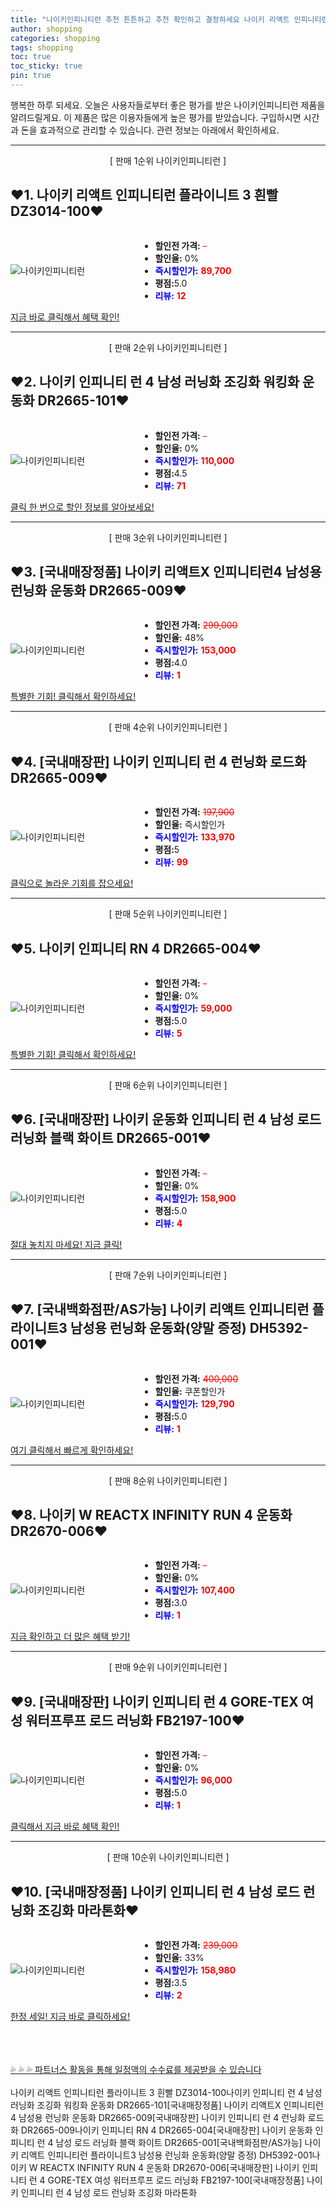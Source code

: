 ```yaml
---
title: "나이키인피니티런 추천 튼튼하고 추천 확인하고 결정하세요 나이키 리액트 인피니티런 플라이니트 3"
author: shopping
categories: shopping
tags: shopping
toc: true
toc_sticky: true
pin: true
---
```

행복한 하루 되세요. 오늘은 사용자들로부터 좋은 평가를 받은 나이키인피니티런 제품을 알려드릴게요. 이 제품은 많은 이용자들에게 높은 평가를 받았습니다. 구입하시면 시간과 돈을 효과적으로 관리할 수 있습니다. 관련 정보는 아래에서 확인하세요.

---
<p class="toplist" style="margin: 0 auto; display: block; width: fit-content;">[ 판매 1순위 나이키인피니티런 ]</p>

<h2><strong>❤️1. 나이키 리액트 인피니티런 플라이니트 3 흰빨 DZ3014-100❤️</strong></h2>

<div style="display: flex; align-items: center;">
    <div style="flex: 0.4;">
        <img src="https://thumbnail9.coupangcdn.com/thumbnails/remote/230x230ex/image/vendor_inventory/45ad/ffbe1ce0a416cc5424fc08379fda5eda7b6aebcce5947777a10c145ec56d.jpg" alt="나이키인피니티런" style="max-width: 100%;">
    </div>
    <div style="flex: 0.6; margin-left: 10px;">
        <ul>
            <li><strong>할인전 가격:</strong> <del style="color: red;">-</del></li>
            <li><strong>할인율:</strong> 0%</li>
            <li><span style='color:blue'><strong>즉시할인가:</strong></span> <span style='color:red'><strong>89,700</strong></span></li>
            <li><strong>평점:</strong>5.0</li>
            <li><span style='color:blue'><strong>리뷰:</strong></span> <span style='color:red'><strong>12</strong></span></li>
        </ul>
    </div>
</div>
<div class="center">
    <a href="https://selin100587001.github.io?lptag=AF9450613&subid=githubio&pageKey=6982582962&traceid=V0-153&itemId=21750514791&vendorItemId=90798120863" class="myButton">
        지금 바로 클릭해서 혜택 확인!
    </a>
</div>


---
<p class="toplist" style="margin: 0 auto; display: block; width: fit-content;">[ 판매 2순위 나이키인피니티런 ]</p>

<h2><strong>❤️2. 나이키 인피니티 런 4 남성 러닝화 조깅화 워킹화 운동화 DR2665-101❤️</strong></h2>

<div style="display: flex; align-items: center;">
    <div style="flex: 0.4;">
        <img src="https://thumbnail10.coupangcdn.com/thumbnails/remote/230x230ex/image/vendor_inventory/365b/005b5566adf8c822f7fbae075febd30b1d8b287a26a835703d696a5cd11e.jpg" alt="나이키인피니티런" style="max-width: 100%;">
    </div>
    <div style="flex: 0.6; margin-left: 10px;">
        <ul>
            <li><strong>할인전 가격:</strong> <del style="color: red;">-</del></li>
            <li><strong>할인율:</strong> 0%</li>
            <li><span style='color:blue'><strong>즉시할인가:</strong></span> <span style='color:red'><strong>110,000</strong></span></li>
            <li><strong>평점:</strong>4.5</li>
            <li><span style='color:blue'><strong>리뷰:</strong></span> <span style='color:red'><strong>71</strong></span></li>
        </ul>
    </div>
</div>
<div class="center">
    <a href="https://selin100587001.github.io?lptag=AF9450613&subid=githubio&pageKey=7534134412&traceid=V0-153&itemId=20835596706&vendorItemId=90791775333" class="myButton">
        클릭 한 번으로 할인 정보를 알아보세요!
    </a>
</div>


---
<p class="toplist" style="margin: 0 auto; display: block; width: fit-content;">[ 판매 3순위 나이키인피니티런 ]</p>

<h2><strong>❤️3. [국내매장정품] 나이키 리액트X 인피니티런4 남성용 런닝화 운동화 DR2665-009❤️</strong></h2>

<div style="display: flex; align-items: center;">
    <div style="flex: 0.4;">
        <img src="https://thumbnail8.coupangcdn.com/thumbnails/remote/230x230ex/image/vendor_inventory/5557/eff3ebe4bd18719f393c05e34b4f9f9435b2d087be77aed0b3d6910011ee.png" alt="나이키인피니티런" style="max-width: 100%;">
    </div>
    <div style="flex: 0.6; margin-left: 10px;">
        <ul>
            <li><strong>할인전 가격:</strong> <del style="color: red;">299,000</del></li>
            <li><strong>할인율:</strong> 48%</li>
            <li><span style='color:blue'><strong>즉시할인가:</strong></span> <span style='color:red'><strong>153,000</strong></span></li>
            <li><strong>평점:</strong>4.0</li>
            <li><span style='color:blue'><strong>리뷰:</strong></span> <span style='color:red'><strong>1</strong></span></li>
        </ul>
    </div>
</div>
<div class="center">
    <a href="https://selin100587001.github.io?lptag=AF9450613&subid=githubio&pageKey=8171801748&traceid=V0-153&itemId=23342582154&vendorItemId=90374036145" class="myButton">
        특별한 기회! 클릭해서 확인하세요!
    </a>
</div>


---
<p class="toplist" style="margin: 0 auto; display: block; width: fit-content;">[ 판매 4순위 나이키인피니티런 ]</p>

<h2><strong>❤️4. [국내매장판] 나이키 인피니티 런 4 런닝화 로드화 DR2665-009❤️</strong></h2>

<div style="display: flex; align-items: center;">
    <div style="flex: 0.4;">
        <img src="https://thumbnail8.coupangcdn.com/thumbnails/remote/230x230ex/image/vendor_inventory/6e02/4da8b8e70d417b2eeed55c3eb74948c129cf24a8dcd9926a4aaeccb4efc1.jpg" alt="나이키인피니티런" style="max-width: 100%;">
    </div>
    <div style="flex: 0.6; margin-left: 10px;">
        <ul>
            <li><strong>할인전 가격:</strong> <del style="color: red;">197,900</del></li>
            <li><strong>할인율:</strong> 즉시할인가</li>
            <li><span style='color:blue'><strong>즉시할인가:</strong></span> <span style='color:red'><strong>133,970</strong></span></li>
            <li><strong>평점:</strong>5</li>
            <li><span style='color:blue'><strong>리뷰:</strong></span> <span style='color:red'><strong>99</strong></span></li>
        </ul>
    </div>
</div>
<div class="center">
    <a href="https://selin100587001.github.io?lptag=AF9450613&subid=githubio&pageKey=7995005285&traceid=V0-153&itemId=22234327472&vendorItemId=90680764491" class="myButton">
        클릭으로 놀라운 기회를 잡으세요!
    </a>
</div>


---
<p class="toplist" style="margin: 0 auto; display: block; width: fit-content;">[ 판매 5순위 나이키인피니티런 ]</p>

<h2><strong>❤️5. 나이키 인피니티 RN 4 DR2665-004❤️</strong></h2>

<div style="display: flex; align-items: center;">
    <div style="flex: 0.4;">
        <img src="https://thumbnail7.coupangcdn.com/thumbnails/remote/230x230ex/image/vendor_inventory/f4c1/36a3be750f78f6471fe9b0b7cb684d34127d30d6e0ec70907561e13d7be2.jpg" alt="나이키인피니티런" style="max-width: 100%;">
    </div>
    <div style="flex: 0.6; margin-left: 10px;">
        <ul>
            <li><strong>할인전 가격:</strong> <del style="color: red;">-</del></li>
            <li><strong>할인율:</strong> 0%</li>
            <li><span style='color:blue'><strong>즉시할인가:</strong></span> <span style='color:red'><strong>59,000</strong></span></li>
            <li><strong>평점:</strong>5.0</li>
            <li><span style='color:blue'><strong>리뷰:</strong></span> <span style='color:red'><strong>5</strong></span></li>
        </ul>
    </div>
</div>
<div class="center">
    <a href="https://selin100587001.github.io?lptag=AF9450613&subid=githubio&pageKey=7551002815&traceid=V0-153&itemId=19871868400&vendorItemId=90798028891" class="myButton">
        특별한 기회! 클릭해서 확인하세요!
    </a>
</div>


---
<p class="toplist" style="margin: 0 auto; display: block; width: fit-content;">[ 판매 6순위 나이키인피니티런 ]</p>

<h2><strong>❤️6. [국내매장판] 나이키 운동화 인피니티 런 4 남성 로드 러닝화 블랙 화이트 DR2665-001❤️</strong></h2>

<div style="display: flex; align-items: center;">
    <div style="flex: 0.4;">
        <img src="https://thumbnail7.coupangcdn.com/thumbnails/remote/230x230ex/image/vendor_inventory/2bde/d158aa8a4b84412818389ab7dc6855e636f9215b680a2e2bc603c02f9bfa.jpg" alt="나이키인피니티런" style="max-width: 100%;">
    </div>
    <div style="flex: 0.6; margin-left: 10px;">
        <ul>
            <li><strong>할인전 가격:</strong> <del style="color: red;">-</del></li>
            <li><strong>할인율:</strong> 0%</li>
            <li><span style='color:blue'><strong>즉시할인가:</strong></span> <span style='color:red'><strong>158,900</strong></span></li>
            <li><strong>평점:</strong>5.0</li>
            <li><span style='color:blue'><strong>리뷰:</strong></span> <span style='color:red'><strong>4</strong></span></li>
        </ul>
    </div>
</div>
<div class="center">
    <a href="https://selin100587001.github.io?lptag=AF9450613&subid=githubio&pageKey=7394055339&traceid=V0-153&itemId=19818855964&vendorItemId=90760889868" class="myButton">
        절대 놓치지 마세요! 지금 클릭!
    </a>
</div>


---
<p class="toplist" style="margin: 0 auto; display: block; width: fit-content;">[ 판매 7순위 나이키인피니티런 ]</p>

<h2><strong>❤️7. [국내백화점판/AS가능] 나이키 리액트 인피니티런 플라이니트3 남성용 런닝화 운동화(양말 증정) DH5392-001❤️</strong></h2>

<div style="display: flex; align-items: center;">
    <div style="flex: 0.4;">
        <img src="https://thumbnail9.coupangcdn.com/thumbnails/remote/230x230ex/image/vendor_inventory/e185/cb2997379fc02d6c8b08e758bcb03986242f586618d6a90534adc3a8570a.jpg" alt="나이키인피니티런" style="max-width: 100%;">
    </div>
    <div style="flex: 0.6; margin-left: 10px;">
        <ul>
            <li><strong>할인전 가격:</strong> <del style="color: red;">400,000</del></li>
            <li><strong>할인율:</strong> 쿠폰할인가</li>
            <li><span style='color:blue'><strong>즉시할인가:</strong></span> <span style='color:red'><strong>129,790</strong></span></li>
            <li><strong>평점:</strong>5.0</li>
            <li><span style='color:blue'><strong>리뷰:</strong></span> <span style='color:red'><strong>1</strong></span></li>
        </ul>
    </div>
</div>
<div class="center">
    <a href="https://selin100587001.github.io?lptag=AF9450613&subid=githubio&pageKey=8161173898&traceid=V0-153&itemId=23267867789&vendorItemId=90300223581" class="myButton">
        여기 클릭해서 빠르게 확인하세요!
    </a>
</div>


---
<p class="toplist" style="margin: 0 auto; display: block; width: fit-content;">[ 판매 8순위 나이키인피니티런 ]</p>

<h2><strong>❤️8. 나이키 W REACTX INFINITY RUN 4 운동화 DR2670-006❤️</strong></h2>

<div style="display: flex; align-items: center;">
    <div style="flex: 0.4;">
        <img src="https://thumbnail6.coupangcdn.com/thumbnails/remote/230x230ex/image/retail/images/2024/06/27/19/4/263f3541-7127-4988-8bcd-02f1372b2fe4.png" alt="나이키인피니티런" style="max-width: 100%;">
    </div>
    <div style="flex: 0.6; margin-left: 10px;">
        <ul>
            <li><strong>할인전 가격:</strong> <del style="color: red;">-</del></li>
            <li><strong>할인율:</strong> 0%</li>
            <li><span style='color:blue'><strong>즉시할인가:</strong></span> <span style='color:red'><strong>107,400</strong></span></li>
            <li><strong>평점:</strong>3.0</li>
            <li><span style='color:blue'><strong>리뷰:</strong></span> <span style='color:red'><strong>1</strong></span></li>
        </ul>
    </div>
</div>
<div class="center">
    <a href="https://selin100587001.github.io?lptag=AF9450613&subid=githubio&pageKey=7691643764&traceid=V0-153&itemId=20570251615&vendorItemId=90480285107" class="myButton">
        지금 확인하고 더 많은 혜택 받기!
    </a>
</div>


---
<p class="toplist" style="margin: 0 auto; display: block; width: fit-content;">[ 판매 9순위 나이키인피니티런 ]</p>

<h2><strong>❤️9. [국내매장판] 나이키 인피니티 런 4 GORE-TEX 여성 워터프루프 로드 러닝화 FB2197-100❤️</strong></h2>

<div style="display: flex; align-items: center;">
    <div style="flex: 0.4;">
        <img src="https://thumbnail8.coupangcdn.com/thumbnails/remote/230x230ex/image/vendor_inventory/f2aa/a4bb71fcf5c6f51093bc1b527450ddfa6e20b2d4f8fabf4cab61071e1360.jpg" alt="나이키인피니티런" style="max-width: 100%;">
    </div>
    <div style="flex: 0.6; margin-left: 10px;">
        <ul>
            <li><strong>할인전 가격:</strong> <del style="color: red;">-</del></li>
            <li><strong>할인율:</strong> 0%</li>
            <li><span style='color:blue'><strong>즉시할인가:</strong></span> <span style='color:red'><strong>96,000</strong></span></li>
            <li><strong>평점:</strong>5.0</li>
            <li><span style='color:blue'><strong>리뷰:</strong></span> <span style='color:red'><strong>1</strong></span></li>
        </ul>
    </div>
</div>
<div class="center">
    <a href="https://selin100587001.github.io?lptag=AF9450613&subid=githubio&pageKey=7654906017&traceid=V0-153&itemId=20378123863&vendorItemId=90797888081" class="myButton">
        클릭해서 지금 바로 혜택 확인!
    </a>
</div>


---
<p class="toplist" style="margin: 0 auto; display: block; width: fit-content;">[ 판매 10순위 나이키인피니티런 ]</p>

<h2><strong>❤️10. [국내매장정품] 나이키 인피니티 런 4 남성 로드 런닝화 조깅화 마라톤화❤️</strong></h2>

<div style="display: flex; align-items: center;">
    <div style="flex: 0.4;">
        <img src="https://thumbnail8.coupangcdn.com/thumbnails/remote/230x230ex/image/vendor_inventory/c676/29dce38a9ec92c581dd29f23d3af1fdab37da9ddcdbb4a388f5cf76e0aab.jpg" alt="나이키인피니티런" style="max-width: 100%;">
    </div>
    <div style="flex: 0.6; margin-left: 10px;">
        <ul>
            <li><strong>할인전 가격:</strong> <del style="color: red;">239,000</del></li>
            <li><strong>할인율:</strong> 33%</li>
            <li><span style='color:blue'><strong>즉시할인가:</strong></span> <span style='color:red'><strong>158,980</strong></span></li>
            <li><strong>평점:</strong>3.5</li>
            <li><span style='color:blue'><strong>리뷰:</strong></span> <span style='color:red'><strong>2</strong></span></li>
        </ul>
    </div>
</div>
<div class="center">
    <a href="https://selin100587001.github.io?lptag=AF9450613&subid=githubio&pageKey=8249926224&traceid=V0-153&itemId=23749429621&vendorItemId=90186270653" class="myButton">
        한정 세일! 지금 바로 클릭하세요!
    </a>
</div>

<br><br><br>[💦 💦 💦 파트너스 활동을 통해 일정액의 수수료를 제공받을 수 있습니다](https://link.coupang.com/a/bcpT2c)<br><br>나이키 리액트 인피니티런 플라이니트 3 흰빨 DZ3014-100나이키 인피니티 런 4 남성 러닝화 조깅화 워킹화 운동화 DR2665-101[국내매장정품] 나이키 리액트X 인피니티런4 남성용 런닝화 운동화 DR2665-009[국내매장판] 나이키 인피니티 런 4 런닝화 로드화 DR2665-009나이키 인피니티 RN 4 DR2665-004[국내매장판] 나이키 운동화 인피니티 런 4 남성 로드 러닝화 블랙 화이트 DR2665-001[국내백화점판/AS가능] 나이키 리액트 인피니티런 플라이니트3 남성용 런닝화 운동화(양말 증정) DH5392-001나이키 W REACTX INFINITY RUN 4 운동화 DR2670-006[국내매장판] 나이키 인피니티 런 4 GORE-TEX 여성 워터프루프 로드 러닝화 FB2197-100[국내매장정품] 나이키 인피니티 런 4 남성 로드 런닝화 조깅화 마라톤화